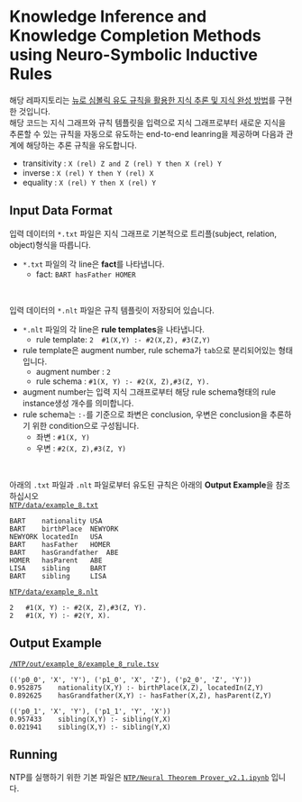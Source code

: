 # Knowledge Inference and Knowledge Completion Methods using Neuro-Symbolic Inductive Rules
해당 레파지토리는 [뉴로 심볼릭 유도 규칙을 활용한 지식 추론 및 지식 완성 방법](/papers/%EB%89%B4%EB%A1%9C%20%EC%8B%AC%EB%B3%BC%EB%A6%AD%20%EA%B8%B0%EB%B0%98%20%EA%B7%9C%EC%B9%99%20%EC%9C%A0%EB%8F%84%20%EB%B0%8F%20%EC%B6%94%EB%A1%A0%20%EC%97%94%EC%A7%84%EC%9D%84%20%ED%99%9C%EC%9A%A9%ED%95%9C%20%EC%A7%80%EC%8B%9D%20%EC%99%84%EC%84%B1%20%EC%8B%9C%EC%8A%A4%ED%85%9C.pdf)를 구현한 것입니다.  
해당 코드는 지식 그래프와 규칙 템플릿을 입력으로 지식 그래프로부터 새로운 지식을 추론할 수 있는 규칙을 자동으로 유도하는 end-to-end leanring을 제공하며 다음과 관계에 해당하는 추론 규칙을 유도합니다.  

- transitivity : `X (rel) Z and Z (rel) Y then X (rel) Y`
- inverse : `X (rel) Y then Y (rel) X`
- equality : `X (rel) Y then X (rel) Y`  

## Input Data Format
입력 데이터의 `*.txt` 파일은 지식 그래프로 기본적으로 트리플(subject, relation, object)형식을 따릅니다.
- `*.txt` 파일의 각 line은 **fact**를 나타냅니다. 
	- fact: `BART hasFather HOMER`  

<br/>

입력 데이터의 `*.nlt` 파일은 규칙 템플릿이 저장되어 있습니다.  
- `*.nlt` 파일의 각 line은 **rule templates**을 나타냅니다. 
	- rule template: `2	 #1(X,Y) :- #2(X,Z), #3(Z,Y)`
- rule template은 augment number, rule schema가 `tab`으로 분리되어있는 형태입니다.
	- augment number : `2`
	- rule schema : `#1(X, Y) :- #2(X, Z),#3(Z, Y).`  
- augment number는 입력 지식 그래프로부터 해당 rule schema형태의 rule instance생성 개수를 의미합니다.  
- rule schema는 `:-`를 기준으로 좌변은 conclusion, 우변은 conclusion을 추론하기 위한 condition으로 구성됩니다.  
	- 좌변 : `#1(X, Y)`
	- 우변 : `#2(X, Z),#3(Z, Y)`

<br/>

아래의 `.txt` 파일과 `.nlt` 파일로부터 유도된 규칙은 아래의 **Output Example**을 참조 하십시오  
[`NTP/data/example_8.txt`](/NTP/data/example_8.txt)
```shell
BART	nationality	USA
BART	birthPlace	NEWYORK
NEWYORK	locatedIn	USA
BART	hasFather	HOMER
BART	hasGrandfather	ABE
HOMER	hasParent	ABE
LISA	sibling		BART
BART	sibling		LISA
``` 

[`NTP/data/example_8.nlt`](/NTP/data/example_8.nlt)
```shell
2	#1(X, Y) :- #2(X, Z),#3(Z, Y).
2	#1(X, Y) :- #2(Y, X).
```

## Output Example
[`/NTP/out/example_8/example_8_rule.tsv`](/NTP/out/example_8/example_8_rule.tsv)
```shell
(('p0_0', 'X', 'Y'), ('p1_0', 'X', 'Z'), ('p2_0', 'Z', 'Y'))
0.952875	nationality(X,Y) :- birthPlace(X,Z), locatedIn(Z,Y)
0.892625	hasGrandfather(X,Y) :- hasFather(X,Z), hasParent(Z,Y)

(('p0_1', 'X', 'Y'), ('p1_1', 'Y', 'X'))
0.957433	sibling(X,Y) :- sibling(Y,X)
0.021941	sibling(X,Y) :- sibling(Y,X)
```

## Running

NTP를 실행하기 위한 기본 파일은 [`NTP/Neural Theorem Prover_v2.1.ipynb`](/NTP/Neural%20Theorem%20Prover_v2.1.ipynb) 입니다.